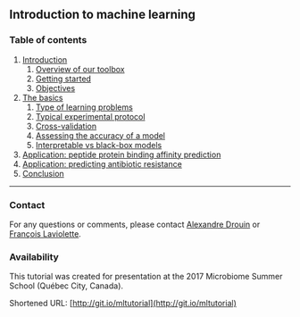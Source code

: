 ## Introduction to machine learning

### Table of contents
1. [Introduction](sections/introduction/)
    1. [Overview of our toolbox](sections/introduction/#overview-of-our-toolbox)
    2. [Getting started](sections/introduction/#getting-started)
    3. [Objectives](sections/introduction/#objectives)
2. [The basics](sections/basics/)
    1. [Type of learning problems](sections/basics/#type-of-learning-problems)
    2. [Typical experimental protocol](sections/basics/#typical-experimental-protocol)
    3. [Cross-validation](sections/basics/#cross-validation)
    4. [Assessing the accuracy of a model](sections/basics/#assessing-the-accuracy-of-a-model)
    5. [Interpretable vs black-box models](sections/basics/#interpretable-vs-black-box-models)
3. [Application: peptide protein binding affinity prediction](sections/application_peptides/)
4. [Application: predicting antibiotic resistance](sections/application_antibiotics/)
5. [Conclusion](sections/conclusion/)

---

### Contact

For any questions or comments, please contact [Alexandre Drouin](mailto:alexandre.drouin.8@ulaval.ca) or [François Laviolette](mailto:francois.laviolette@ift.ulaval.ca).


### Availability

This tutorial was created for presentation at the 2017 Microbiome Summer School (Québec City, Canada).

Shortened URL: [http://git.io/mltutorial](http://git.io/mltutorial)
